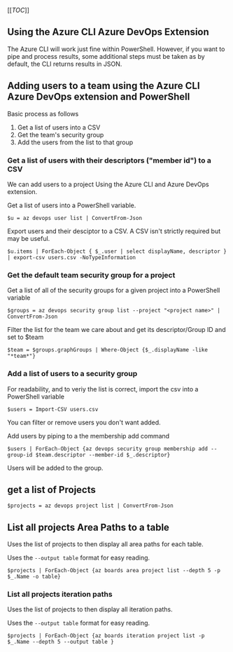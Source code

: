 [[_TOC_]]

## Using the Azure CLI Azure DevOps Extension

The Azure CLI will work just fine within PowerShell. However, if you want to pipe and process results, some additional steps must be taken as by default, the CLI returns results in JSON.

## Adding users to a team using the Azure CLI Azure DevOps extension and PowerShell
Basic process as follows
1. Get a list of users into a CSV
2. Get the team's security group
3. Add the users from the list to that group

### Get a list of users with their descriptors ("member id") to a CSV
We can add users to a project Using the Azure CLI and Azure DevOps extension.

Get a list of users into a PowerShell variable. 
```
$u = az devops user list | ConvertFrom-Json
```

Export users and their desciptor to a CSV. A CSV isn't strictly required but may be useful. 
```
$u.items | ForEach-Object { $_.user | select displayName, descriptor } | export-csv users.csv -NoTypeInformation
```

### Get the default team security group for a project

Get a list of all of the security groups for a given project into a PowerShell variable

```
$groups = az devops security group list --project "<project name>" | ConvertFrom-Json
```

Filter the list for the team we care about and get its descriptor/Group ID and set to $team

```
$team = $groups.graphGroups | Where-Object {$_.displayName -like "*team*"} 
```

### Add a list of users to a security group

For readability, and to veriy the list is correct, import the csv into a PowerShell variable
```
$users = Import-CSV users.csv
```

You can filter or remove users you don't want added.

Add users by piping to a the membership add command 
```
$users | ForEach-Object {az devops security group membership add --group-id $team.descriptor --member-id $_.descriptor} 
```

Users will be added to the group.

## get a list of Projects

```
$projects = az devops project list | ConvertFrom-Json                                 
```

## List all projects Area Paths to a table

Uses the list of projects to then display all area paths for each table.

Uses the ```--output table``` format for easy reading.


```
$projects | ForEach-Object {az boards area project list --depth 5 -p $_.Name -o table}
```

### List all projects iteration paths

Uses the list of projects to then display all iteration paths.

Uses the ```--output table``` format for easy reading.

```
$projects | ForEach-Object {az boards iteration project list -p $_.Name --depth 5 --output table }
```


